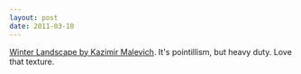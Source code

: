 ```yaml
---
layout: post
date: 2011-03-10
---
```


[Winter Landscape by Kazimir Malevich](https://www.wikiart.org/en/kazimir-malevich/winter-landscape-1906). It's pointillism, but heavy duty. Love that texture.
